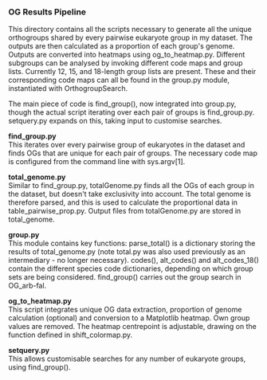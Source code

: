 ### OG Results Pipeline

This directory contains all the scripts necessary to generate all the unique orthogroups shared by every pairwise 
eukaryote group in my dataset. The outputs are then calculated as a proportion of each group's genome. Outputs are 
converted into heatmaps using og_to_heatmap.py. Different subgroups can be analysed by invoking different code maps 
and group lists. Currently 12, 15, and 18-length group lists are present. These and their corresponding code maps 
can all be found in the group.py module, instantiated with OrthogroupSearch.

The main piece of code is find_group(), now integrated into group.py, though the actual script iterating over each 
pair of groups is find_group.py. setquery.py expands on this, taking input to customise searches.

**find_group.py**  
This iterates over every pairwise group of eukaryotes in the dataset and finds OGs that are unique for each pair of groups. 
The necessary code map is configured from the command line with sys.argv[1].

**total_genome.py**  
Similar to find_group.py, totalGenome.py finds all the OGs of each group in the dataset, but doesn't take exclusivity 
into account. The total genome is therefore parsed, and this is used to calculate the proportional data in 
table_pairwise_prop.py. Output files from totalGenome.py are stored in total_genome.

**group.py**  
This module contains key functions: parse_total() is a dictionary storing the results of total_genome.py (note total.py was also used 
previously as an intermediary - no longer necessary). codes(), alt_codes() and alt_codes_18() contain the different species code 
dictionaries, depending on which group sets are being considered. find_group() carries out the group search in OG_arb-fal.

**og_to_heatmap.py**  
This script integrates unique OG data extraction, proportion of genome calculation (optional) and conversion to a Matplotlib heatmap. 
Own group values are removed. The heatmap centrepoint is adjustable, drawing on the function defined in shift_colormap.py.

**setquery.py**  
This allows customisable searches for any number of eukaryote groups, using find_group().
